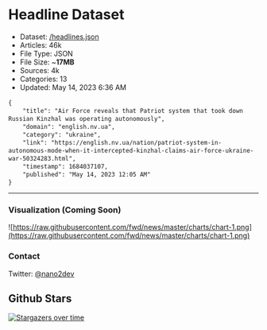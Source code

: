 # Headline Dataset

- Dataset: [/headlines.json](https://raw.githubusercontent.com/fwd/news/master/headlines.json) 
- Articles: 46k
- File Type: JSON
- File Size: ~**17MB**
- Sources: 4k
- Categories: 13
- Updated: May 14, 2023 6:36 AM

```
{
    "title": "Air Force reveals that Patriot system that took down Russian Kinzhal was operating autonomously",
    "domain": "english.nv.ua",
    "category": "ukraine",
    "link": "https://english.nv.ua/nation/patriot-system-in-autonomous-mode-when-it-intercepted-kinzhal-claims-air-force-ukraine-war-50324283.html",
    "timestamp": 1684037107,
    "published": "May 14, 2023 12:05 AM"
}
```

---

### Visualization (Coming Soon)

![https://raw.githubusercontent.com/fwd/news/master/charts/chart-1.png](https://raw.githubusercontent.com/fwd/news/master/charts/chart-1.png)

### Contact 

Twitter: [@nano2dev](https://twitter.com/nano2dev)

## Github Stars

[![Stargazers over time](https://starchart.cc/fwd/news.svg)](https://starchart.cc/fwd/news)
